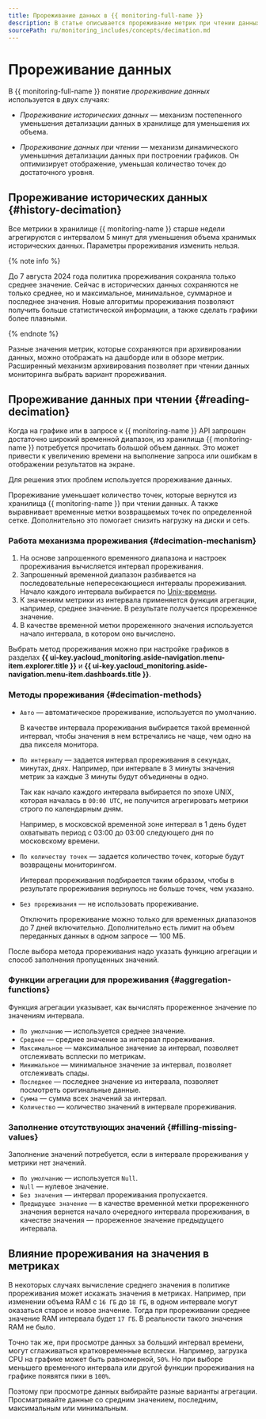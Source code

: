 ```yaml
---
title: Прореживание данных в {{ monitoring-full-name }}
description: В статье описывается прореживание метрик при чтении данных из {{ monitoring-name }} и прореживание исторических метрик, которое выполняется для оптимизации хранения данных в {{ monitoring-name }}.
sourcePath: ru/monitoring_includes/concepts/decimation.md
---
```


# Прореживание данных

В {{ monitoring-full-name }} понятие _прореживание данных_ используется в двух случаях:

* _Прореживание исторических данных_ — механизм постепенного уменьшения детализации данных в хранилище для уменьшения их объема.

* _Прореживание данных при чтении_ — механизм динамического уменьшения детализации данных при построении графиков. Он оптимизирует отображение, уменьшая количество точек до достаточного уровня.

## Прореживание исторических данных {#history-decimation}

Все метрики в хранилище {{ monitoring-name }} старше недели агрегируются с интервалом 5 минут для уменьшения объема хранимых исторических данных. Параметры прореживания изменить нельзя.

{% note info %}

До 7 августа 2024 года политика прореживания сохраняла только среднее значение. Сейчас в исторических данных сохраняются не только среднее, но и максимальное, минимальное, суммарное и последнее значения. Новые алгоритмы прореживания позволяют получить больше статистической информации, а также сделать графики более плавными.

{% endnote %}

Разные значения метрик, которые сохраняются при архивировании данных, можно отображать на дашборде или в обзоре метрик. Расширенный механизм архивирования позволяет при чтении данных мониторинга выбрать вариант прореживания.

## Прореживание данных при чтении {#reading-decimation}

Когда на графике или в запросе к {{ monitoring-name }} API запрошен достаточно широкий временной диапазон, из хранилища {{ monitoring-name }} потребуется прочитать большой объем данных. Это может привести к увеличению времени на выполнение запроса или ошибкам в отображении результатов на экране.

Для решения этих проблем используется прореживание данных.

Прореживание уменьшает количество точек, которые вернутся из хранилища {{ monitoring-name }} при чтении данных. А также выравнивает временные метки возвращаемых точек по определенной сетке. Дополнительно это помогает снизить нагрузку на диски и сеть.

### Работа механизма прореживания {#decimation-mechanism}

1. На основе запрошенного временного диапазона и настроек прореживания вычисляется интервал прореживания.
1. Запрошенный временной диапазон разбивается на последовательные непересекающиеся интервалы прореживания. Начало каждого интервала выбирается по [Unix-времени](https://ru.wikipedia.org/wiki/Unix-время).
1. К значениям метрики из интервала применяется функция агрегации, например, среднее значение. В результате получается прореженное значение.
1. В качестве временной метки прореженного значения используется начало интервала, в котором оно вычислено.

Выбрать метод прореживания можно при настройке графиков в разделах **{{ ui-key.yacloud_monitoring.aside-navigation.menu-item.explorer.title }}** и **{{ ui-key.yacloud_monitoring.aside-navigation.menu-item.dashboards.title }}**. 

### Методы прореживания {#decimation-methods}

* `Авто` — автоматическое прореживание, используется по умолчанию.

   В качестве интервала прореживания выбирается такой временной интервал, чтобы значения в нем встречались не чаще, чем одно на два пикселя монитора.

* `По интервалу` — задается интервал прореживания в секундах, минутах, днях. Например, при интервале в 3 минуты значения метрик за каждые 3 минуты будут объединены в одно.

   Так как начало каждого интервала выбирается по эпохе UNIX, которая началась в `00:00 UTC`, не получится агрегировать метрики строго по календарным дням.

   Например, в московской временной зоне интервал в 1 день будет охватывать период с 03:00 до 03:00 следующего дня по московскому времени.

* `По количеству точек` — задается количество точек, которые будут возвращены мониторингом.

   Интервал прореживания подбирается таким образом, чтобы в результате прореживания вернулось не больше точек, чем указано.

* `Без прореживания` — не использовать прореживание.

   Отключить прореживание можно только для временных диапазонов до 7 дней включительно. Дополнительно есть лимит на объем переданных данных в одном запросе — 100 МБ.

После выбора метода прореживания надо указать функцию агрегации и способ заполнения пропущенных значений.

### Функции агрегации для прореживания {#aggregation-functions}

Функция агрегации указывает, как вычислять прореженное значение по значениям интервала.

* `По умолчанию` — используется среднее значение.
* `Среднее` — среднее значение за интервал прореживания.
* `Максимальное` — максимальное значение за интервал, позволяет отслеживать всплески по метрикам.
* `Минимальное` — минимальное значение за интервал, позволяет отслеживать спады.
* `Последнее` — последнее значение из интервала, позволяет посмотреть оригинальные данные.
* `Сумма` — сумма всех значений за интервал.
* `Количество` — количество значений в интервале прореживания.

### Заполнение отсутствующих значений {#filling-missing-values}

Заполнение значений потребуется, если в интервале прореживания у метрики нет значений.

* `По умолчанию` — используется `Null`.
* `Null` — нулевое значение.
* `Без значения` — интервал прореживания пропускается.
* `Предыдущее значение` — в качестве временной метки прореженного значения вернется начало очередного интервала прореживания, в качестве значения — прореженное значение предыдущего интервала.

## Влияние прореживания на значения в метриках

В некоторых случаях вычисление среднего значения в политике прореживания может искажать значения в метриках. Например, при изменении объема RAM с `16 ГБ` до `18 ГБ`, в одном интервале могут оказаться старое и новое значение. Тогда при прореживании среднее значение RAM интервала будет `17 ГБ`. В реальности такого значения RAM не было.

Точно так же, при просмотре данных за больший интервал времени, могут сглаживаться кратковременные всплески. Например, загрузка CPU на графике может быть равномерной, `50%`. Но при выборе меньшего временного интервала или другой функции прореживания на графике появятся пики в `100%`.

Поэтому при просмотре данных выбирайте разные варианты агрегации. Просматривайте данные со средним значением, последним, максимальным или минимальным.
